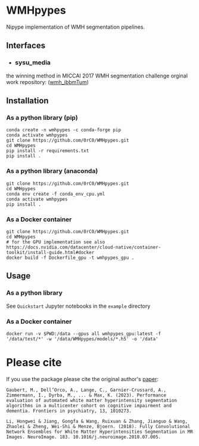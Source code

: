 # WMHpypes
Nipype implementation of WMH segmentation pipelines.

## Interfaces

* ###  sysu_media
the winning method in MICCAI 2017 WMH segmentation challenge orginal work repository: ([wmh_ibbmTum](https://github.com/hongweilibran/wmh_ibbmTum))

## Installation

### As a python library (pip)
```
conda create -n wmhpypes -c conda-forge pip
conda activate wmhpypes
git clone https://github.com/0rC0/WMHpypes.git
cd WMHpypes
pip install -r requirements.txt
pip install .
```

### As a python library (anaconda)
```
git clone https://github.com/0rC0/WMHpypes.git
cd WMHpypes
conda env create -f conda_env_cpu.yml
conda activate wmhpypes
pip install .
```

### As a Docker container
``` 
git clone https://github.com/0rC0/WMHpypes.git
cd WMHpypes
# for the GPU implementation see also https://docs.nvidia.com/datacenter/cloud-native/container-toolkit/install-guide.html#docker
docker build -f Dockerfile_gpu -t wmhpypes_gpu .
```

## Usage

### As a python library

See `Quickstart` Jupyter notebooks in the `example` directory

### As a Docker container
``` 
docker run -v $PWD:/data --gpus all wmhpypes_gpu:latest -f '/data/test/*' -w '/data/WMHpypes/models/*.h5' -o '/data'
```

# Please cite
If you use the package please cite the original author's [paper](https://arxiv.org/pdf/1802.05203.pdf):

```
Gaubert, M., Dell’Orco, A., Lange, C., Garnier-Crussard, A., Zimmermann, I., Dyrba, M., ... & Max, K. (2023). Performance evaluation of automated white matter hyperintensity segmentation algorithms in a multicenter cohort on cognitive impairment and dementia. Frontiers in psychiatry, 13, 1010273.

Li, Hongwei & Jiang, Gongfa & Wang, Ruixuan & Zhang, Jianguo & Wang, Zhaolei & Zheng, Wei-Shi & Menze, Bjoern. (2018). Fully Convolutional Network Ensembles for White Matter Hyperintensities Segmentation in MR Images. NeuroImage. 183. 10.1016/j.neuroimage.2018.07.005. 
```
